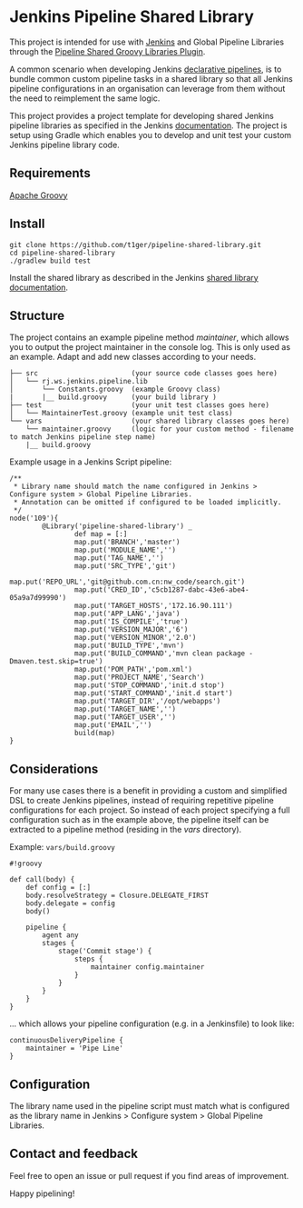 Jenkins Pipeline Shared Library
========================================

This project is intended for use with [Jenkins](https://jenkins.io/) and Global Pipeline Libraries through the 
[Pipeline Shared Groovy Libraries Plugin](https://wiki.jenkins.io/display/JENKINS/Pipeline+Shared+Groovy+Libraries+Plugin).

A common scenario when developing Jenkins [declarative pipelines](https://jenkins.io/doc/book/pipeline/syntax/), is
to bundle common custom pipeline tasks in a shared library so that all Jenkins pipeline configurations in an organisation
can leverage from them without the need to reimplement the same logic.

This project provides a project template for developing shared Jenkins pipeline libraries as specified in the Jenkins
[documentation](https://jenkins.io/doc/book/pipeline/shared-libraries/). The project is setup using Gradle which enables you to develop and unit
test your custom Jenkins pipeline library code.

Requirements
---
[Apache Groovy](http://groovy-lang.org/)

Install
---
    git clone https://github.com/t1ger/pipeline-shared-library.git
    cd pipeline-shared-library
    ./gradlew build test

Install the shared library as described in the Jenkins [shared library documentation](https://jenkins.io/doc/book/pipeline/shared-libraries/#using-libraries).

Structure
---
The project contains an example pipeline method _maintainer_, which allows you to output the project maintainer in the console log.
This is only used as an example. Adapt and add new classes according to your needs. 

    ├── src                       (your source code classes goes here)
    │   └── rj.ws.jenkins.pipeline.lib
    │       └── Constants.groovy  (example Groovy class)
    |       |__ build.groovy      (your build library )         
    ├── test                      (your unit test classes goes here)
    │   └── MaintainerTest.groovy (example unit test class)
    └── vars                      (your shared library classes goes here)
        └── maintainer.groovy     (logic for your custom method - filename to match Jenkins pipeline step name)
        |__ build.groovy

Example usage in a Jenkins Script pipeline:
```
/**
 * Library name should match the name configured in Jenkins > Configure system > Global Pipeline Libraries.
 * Annotation can be omitted if configured to be loaded implicitly.
 */
node('109'){
        @Library('pipeline-shared-library') _
                def map = [:]
                map.put('BRANCH','master')
                map.put('MODULE_NAME','')
                map.put('TAG_NAME','')
                map.put('SRC_TYPE','git')
                map.put('REPO_URL','git@github.com.cn:nw_code/search.git')
                map.put('CRED_ID','c5cb1287-dabc-43e6-abe4-05a9a7d99990')
                map.put('TARGET_HOSTS','172.16.90.111')
                map.put('APP_LANG','java')
                map.put('IS_COMPILE','true')
                map.put('VERSION_MAJOR','6')
                map.put('VERSION_MINOR','2.0')
                map.put('BUILD_TYPE','mvn')
                map.put('BUILD_COMMAND','mvn clean package -Dmaven.test.skip=true')
                map.put('POM_PATH','pom.xml')
                map.put('PROJECT_NAME','Search')
                map.put('STOP_COMMAND','init.d stop')
                map.put('START_COMMAND','init.d start')
                map.put('TARGET_DIR','/opt/webapps')
                map.put('TARGET_NAME','')
                map.put('TARGET_USER','')
                map.put('EMAIL','')
                build(map)
}
```
Considerations
----
For many use cases there is a benefit in providing a custom and simplified DSL to create Jenkins pipelines, instead of
requiring repetitive pipeline configurations for each project. So instead of each project specifying a full configuration
such as in the example above, the pipeline itself can be extracted to a pipeline method (residing in the _vars_ directory).

Example:
```vars/build.groovy```

```
#!groovy

def call(body) {
    def config = [:]
    body.resolveStrategy = Closure.DELEGATE_FIRST
    body.delegate = config
    body()
    
    pipeline {
        agent any
        stages {
            stage('Commit stage') {
                steps {
                    maintainer config.maintainer
                }
            }
        }
    }
}
```
... which allows your pipeline configuration (e.g. in a Jenkinsfile) to look like:
```
continuousDeliveryPipeline {
    maintainer = 'Pipe Line'
}
```
Configuration
----
The library name used in the pipeline script must match what is configured as the library name in Jenkins > Configure system > Global Pipeline Libraries.

Contact and feedback
----
Feel free to open an issue or pull request if you find areas of improvement.

Happy pipelining!
